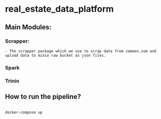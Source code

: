 # real_estate_data_platform

## Main Modules:

### Scrapper:

    - The scrapper package which we use to scrap data from zameen.com and upload data to minio raw bucket as json files. 


### Spark

### Trinio

## How to run the pipeline?

```console

docker-compose up

```